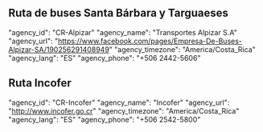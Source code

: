 ## Ruta de buses Santa Bárbara y Targuaeses
"agency_id": "CR-Alpizar" 
"agency_name": "Transportes Alpizar S.A"
"agency_url": "https://www.facebook.com/pages/Empresa-De-Buses-Alpizar-SA/190256291408949"
"agency_timezone": "America/Costa_Rica"
"agency_lang": "ES"
"agency_phone": "+506 2442-5606"
     

## Ruta Incofer

"agency_id": "CR-Incofer"
"agency_name": "Incofer"
"agency_url": "http://www.incofer.go.cr"
"agency_timezone": "America/Costa_Rica"
"agency_lang": "ES"
"agency_phone": "+506 2542-5800"

    
